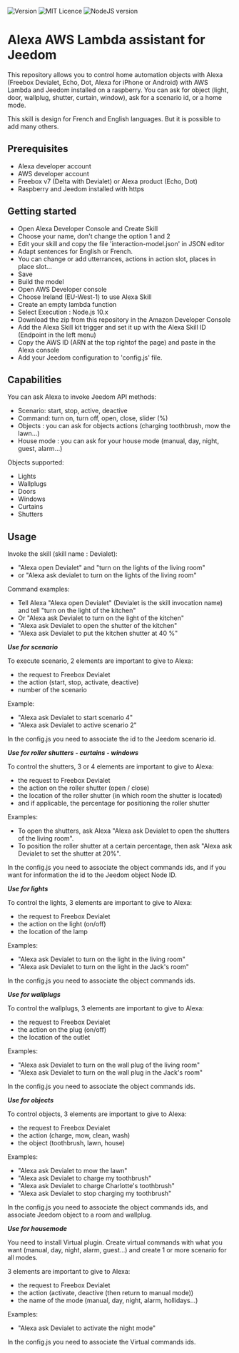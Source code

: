 
![Version](https://img.shields.io/badge/Version-v1.2-brightgreen) ![MIT Licence](https://img.shields.io/badge/License-MIT-brightgreen)
![NodeJS version](https://img.shields.io/badge/NodeJS-v12.x-green.svg) 
<!--
![Dev status](https://img.shields.io/badge/status-development-orange.svg)
-->


# Alexa AWS Lambda assistant for Jeedom

This repository allows you to control home automation objects with Alexa (Freebox Devialet, Echo, Dot, Alexa for iPhone or Android) with AWS Lambda and Jeedom installed on a raspberry. 
You can ask for object (light, door, wallplug, shutter, curtain, window), ask for a scenario id, or a home mode.

This skill is design for French and English languages. But it is possible to add many others.

**Prerequisites**
-------------
- Alexa developer account
- AWS developer account
- Freebox v7 (Delta with Devialet) or Alexa product (Echo, Dot)
- Raspberry and Jeedom installed with https


**Getting started**
-------------
- Open Alexa Developer Console and Create Skill
- Choose your name, don't change the option 1 and 2 
- Edit your skill and copy the file 'interaction-model.json' in JSON editor
- Adapt sentences for English or French.
- You can change or add utterrances, actions in action slot, places in place slot...
- Save
- Build the model
- Open AWS Developer console
- Choose Ireland (EU-West-1) to use Alexa Skill
- Create an empty lambda function
- Select Execution : Node.js 10.x
- Download the zip from this repository in the Amazon Developer Console
- Add the Alexa Skill kit trigger and set it up with the Alexa Skill ID (Endpoint in the left menu)
- Copy the AWS ID (ARN at the top rightof the page) and paste in the Alexa console
- Add your Jeedom configuration to 'config.js' file.

**Capabilities**
-------------
You can ask Alexa to invoke Jeedom API methods:
- Scenario: start, stop, active, deactive
- Command: turn on, turn off, open, close, slider (%)
- Objects : you can ask for objects actions (charging toothbrush, mow the lawn...)
- House mode : you can ask for your house mode (manual, day, night, guest, alarm...)


Objects supported:
- Lights
- Wallplugs
- Doors
- Windows
- Curtains
- Shutters


**Usage**
-------------
Invoke the skill (skill name : Devialet):
- "Alexa open Devialet" and "turn on the lights of the living room"
- or "Alexa ask devialet to turn on the lights of the living room"

Command examples:
- Tell Alexa "Alexa open Devialet" (Devialet is the skill invocation name) and tell "turn on the light of the kitchen"
- Or "Alexa ask Devialet to turn on the light of the kitchen"
- "Alexa ask Devialet to open the shutter of the kitchen"
- "Alexa ask Devialet to put the kitchen shutter at 40 %"


***Use for scenario***

To execute scenario, 2 elements are important to give to Alexa:
- the request to Freebox Devialet
- the action (start, stop, activate, deactive)
- number of the scenario

Example:
- "Alexa ask Devialet to start scenario 4"
- "Alexa ask Devialet to active scenario 2"

In the config.js you need to associate the id to the Jeedom scenario id.

***Use for roller shutters - curtains - windows***

To control the shutters, 3 or 4 elements are important to give to Alexa: 
- the request to Freebox Devialet
- the action on the roller shutter (open / close)
- the location of the roller shutter (in which room the shutter is located)
- and if applicable, the percentage for positioning the roller shutter

Examples: 
- To open the shutters, ask Alexa "Alexa ask Devialet to open the shutters of the living room".
- To position the roller shutter at a certain percentage, then ask "Alexa ask Devialet to set the shutter at 20%".

In the config.js you need to associate the object commands ids, and if you want for information the id to the Jeedom object Node ID.

***Use for lights***

To control the lights, 3 elements are important to give to Alexa: 
- the request to Freebox Devialet
- the action on the light (on/off)
- the location of the lamp

Examples: 
- "Alexa ask Devialet to turn on the light in the living room"
- "Alexa ask Devialet to turn on the light in the Jack's room"

In the config.js you need to associate the object commands ids.

***Use for wallplugs***

To control the wallplugs, 3 elements are important to give to Alexa: 
- the request to Freebox Devialet
- the action on the plug (on/off)
- the location of the outlet

Examples: 
- "Alexa ask Devialet to turn on the wall plug of the living room"
- "Alexa ask Devialet to turn on the wall plug in the Jack's room"

In the config.js you need to associate the object commands ids.

***Use for objects***

To control objects, 3 elements are important to give to Alexa: 
- the request to Freebox Devialet
- the action (charge, mow, clean, wash)
- the object (toothbrush, lawn, house)

Examples: 
- "Alexa ask Devialet to mow the lawn"
- "Alexa ask Devialet to charge my toothbrush"
- "Alexa ask Devialet to charge Charlotte's toothbrush"
- "Alexa ask Devialet to stop charging my toothbrush"

In the config.js you need to associate the object commands ids, and associate Jeedom object to a room and wallplug.

***Use for housemode***

You need to install Virtual plugin.
Create virtual commands with what you want (manual, day, night, alarm, guest...) and create 1 or more scenario for all modes.

3 elements are important to give to Alexa: 
- the request to Freebox Devialet
- the action (activate, deactive (then return to manual mode))
- the name of the mode (manual, day, night, alarm, hollidays...)

Examples: 
- "Alexa ask Devialet to activate the night mode"

In the config.js you need to associate the Virtual commands ids.
